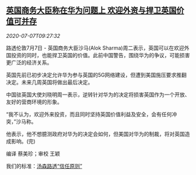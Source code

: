 <!--1594117395000-->
[英国商务大臣称在华为问题上 欢迎外资与捍卫英国价值可并存](https://cn.reuters.com/article/britain-huawei-commerce-minister-0707-tu-idCNKBS24814R)
------

<div><i>2020-07-07T09:27:32</i></div><div class="StandardArticleBody_body"><p>路透伦敦7月7日 - 英国商务大臣沙马(Alok Sharma)周二表示，英国可以在欢迎外国投资的同时，也能捍卫英国的价值。此前中国警告，围绕华为的争议，可能损害更广泛的经济关系。 </p><p>英国先前已初步决定允许华为参与英国的5G网络建设，但遭到美国施压要求推翻决定。未来几周英国将做出最后决定。 </p><p>中国驻英国大使刘晓明周一表示，逆转针对华为的决定将损害英国作为一个开放、友好的营商环境的形象。 </p><p>“我不认为，欢迎外来投资，而且同时坚持英国价值利益及安全，会有任何冲突，”沙马称。 </p><p>他表示，他不想臆测政府对华为的决定会如何，但美国对华为的制裁，将对英国造成影响。(完) </p><div class="Attribution_container"><div class="Attribution_attribution"><p class="Attribution_content">编译 蔡美珍；审校 王颖 </p></div></div><div class="StandardArticleBody_trustBadgeContainer"><span class="StandardArticleBody_trustBadgeTitle">我们的标准：</span><span class="trustBadgeUrl"><a href="https://www.thomsonreuters.cn/content/dam/openweb/documents/pdf/china/brochures/about-us-1.pdf">汤森路透“信任原则”</a></span></div></div>

